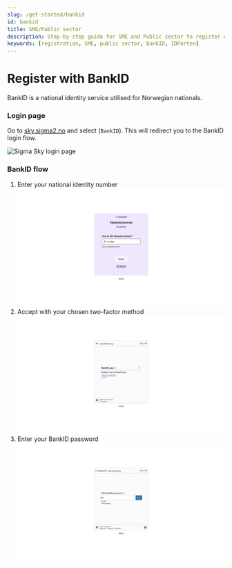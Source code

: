 ```yaml
---
slug: /get-started/bankid
id: bankid
title: SME/Public sector
description: Step-by-step guide for SME and Public sector to register using BankID.
keywords: [registration, SME, public sector, BankID, IDPorten]
---
```


# Register with BankID
BankID is a national identity service utilised for Norwegian nationals. 

### Login page
Go to [sky.sigma2.no](https://sky.sigma2.no) and select (`BankID`). This will redirect you to the BankID login flow. 

![Sigma Sky login page](/img/getting-started/login.png)

### BankID flow
1. Enter your national identity number
![Sigma Sky login page](/img/getting-started/bankid.png)
2. Accept with your chosen two-factor method
![Sigma Sky login page](/img/getting-started/bankid2.png)
3. Enter your BankID password
![Sigma Sky login page](/img/getting-started/bankid3.png)